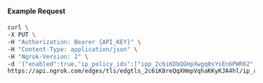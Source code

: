 <!-- Code generated for API Clients. DO NOT EDIT. -->

#### Example Request

```bash
curl \
-X PUT \
-H "Authorization: Bearer {API_KEY}" \
-H "Content-Type: application/json" \
-H "Ngrok-Version: 2" \
-d '{"enabled":true,"ip_policy_ids":["ipp_2c6iKDbQGHpXwgq0sYsEn6PWR62","ipp_2c6iKCdYi3gFqvvejI9mayxw2AN"]}' \
https://api.ngrok.com/edges/tls/edgtls_2c6iK8reQqXHmpVqhaKKyKJA4hl/ip_restriction
```
